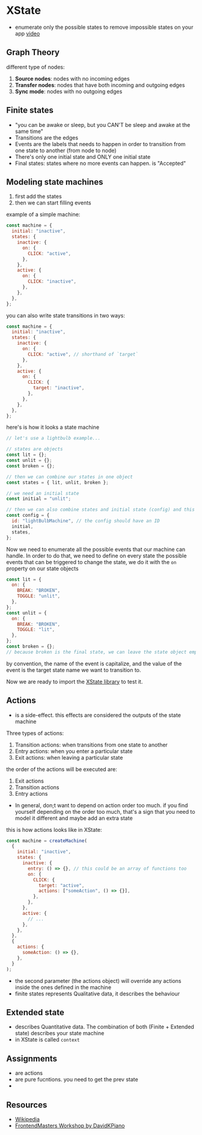 # XState

- enumerate only the possible states to remove impossible states on your app [video](https://egghead.io/lessons/javascript-eliminate-boolean-explosion-by-enumerating-states)

## Graph Theory

different type of nodes:

1. **Source nodes**: nodes with no incoming edges
2. **Transfer nodes**: nodes that have both incoming and outgoing edges
3. **Sync mode**: nodes with no outgoing edges

## Finite states

- "you can be awake or sleep, but you CAN'T be sleep and awake at the same time"
- Transitions are the edges
- Events are the labels that needs to happen in order to transition from one state to another (from node to node)
- There's only one initial state and ONLY one initial state
- Final states: states where no more events can happen. is "Accepted"

## Modeling state machines

1. first add the states
2. then we can start filling events

example of a simple machine:

```js title=state-machine.js
const machine = {
  initial: "inactive",
  states: {
    inactive: {
      on: {
        CLICK: "active",
      },
    },
    active: {
      on: {
        CLICK: "inactive",
      },
    },
  },
};
```

you can also write state transitions in two ways:

```js
const machine = {
  initial: "inactive",
  states: {
    inactive: {
      on: {
        CLICK: "active", // shorthand of `target`
      },
    },
    active: {
      on: {
        CLICK: {
          target: "inactive",
        },
      },
    },
  },
};
```

here's is how it looks a state machine

```js
// let's use a lightbulb example...

// states are objects
const lit = {};
const unlit = {};
const broken = {};

// then we can combine our states in one object
const states = { lit, unlit, broken };

// we need an initial state
const initial = "unlit";

// then we can also combine states and initial state (config) and this is what we can pass to our state machine
const config = {
  id: "lightBulbMachine", // the config should have an ID
  initial,
  states,
};
```

Now we need to enumerate all the possible events that our machine can handle. In order to do that, we need to define on every state the possible events that can be triggered to change the state, we do it with the `on` property on our state objects

```js
const lit = {
  on: {
    BREAK: "BROKEN",
    TOGGLE: "unlit",
  },
};
const unlit = {
  on: {
    BREAK: "BROKEN",
    TOGGLE: "lit",
  },
};
const broken = {};
// because broken is the final state, we can leave the state object empty, but we can also add a `type: 'final'` on it to make it more explicit
```

by convention, the name of the event is capitalize, and the value of the event is the target state name we want to transition to.

Now we are ready to import the [XState library](https://github.com/davidkpiano/xstate) to test it.

## Actions

- is a side-effect. this effects are considered the outputs of the state machine

Three types of actions:

1. Transition actions: when transitions from one state to another
2. Entry actions: when you enter a particular state
3. Exit actions: when leaving a particular state

the order of the actions will be executed are:

1. Exit actions
2. Transition actions
3. Entry actions

- In general, don;t want to depend on action order too much. if you find yourself depending on the order too much, that's a sign that you need to model it different and maybe add an extra state

this is how actions looks like in XState:

```js
const machine = createMachine(
  {
    initial: "inactive",
    states: {
      inactive: {
        entry: () => {}, // this could be an array of functions too
        on: {
          CLICK: {
            target: "active",
            actions: ["someAction", () => {}],
          },
        },
      },
      active: {
        // ...
      },
    },
  },
  {
    actions: {
      someAction: () => {},
    },
  }
);
```

- the second parameter (the actions object) will override any actions inside the ones defined in the machine
- finite states represents Qualitative data, it describes the behaviour

## Extended state

- describes Quantitative data. The combination of both (Finite + Extended state) describes your state machine
- in XState is called `context`

## Assignments

- are actions
- are pure fucntions. you need to get the prev state
-

## Resources

- [Wikipedia](https://en.wikipedia.org/wiki/Finite-state_machine)
- [FrontendMasters Workshop by DavidKPiano](https://frontendmasters.com/workshops/state-machines-xstate/)

```

```
